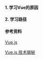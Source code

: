 #### 1. 学习Vue的原因

#### 2. 学习路径

#### 参考资料

[Vue.js](https://vue.docschina.org/)

[Vue.js 技术揭秘](https://ustbhuangyi.github.io/vue-analysis/)

